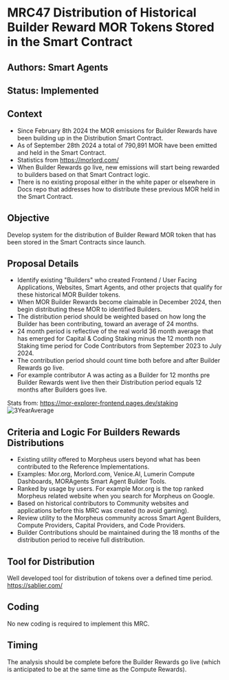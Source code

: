 # MRC47 Distribution of Historical Builder Reward MOR Tokens Stored in the Smart Contract
## Authors: Smart Agents
## Status: Implemented

## Context
- Since February 8th 2024 the MOR emissions for Builder Rewards have been building up in the Distribution Smart Contract.
- As of September 28th 2024 a total of 790,891 MOR have been emitted and held in the Smart Contract.
- Statistics from https://morlord.com/ 
- When Builder Rewards go live, new emissions will start being rewarded to builders based on that Smart Contract logic.
- There is no existing proposal either in the white paper or elsewhere in Docs repo that addresses how to distribute these previous MOR held in the Smart Contract.

## Objective
Develop system for the distribution of Builder Reward MOR token that has been stored in the Smart Contracts since launch.

## Proposal Details
- Identify existing "Builders" who created Frontend / User Facing Applications, Websites, Smart Agents, and other projects that qualify for these historical MOR Builder tokens.
- When MOR Builder Rewards become claimable in December 2024, then begin distributing these MOR to identified Builders.
- The distribution period should be weighted based on how long the Builder has been contributing, toward an average of 24 months.
- 24 month period is reflective of the real world 36 month average that has emerged for Capital & Coding Staking minus the 12 month non Staking time period for Code Contributors from September 2023 to July 2024.
- The contribution period should count time both before and after Builder Rewards go live.
- For example contributor A was acting as a Builder for 12 months pre Builder Rewards went live then their Distribution period equals 12 months after Builders goes live. 

Stats from: https://mor-explorer-frontend.pages.dev/staking
![3YearAverage](https://github.com/user-attachments/assets/59c0a399-d63b-4044-bf08-c6b49e8b763d)

## Criteria and Logic For Builders Rewards Distributions
- Existing utility offered to Morpheus users beyond what has been contributed to the Reference Implementations.
- Examples: Mor.org, Morlord.com, Venice.AI, Lumerin Compute Dashboards, MORAgents Smart Agent Builder Tools.
- Ranked by usage by users. For example Mor.org is the top ranked Morpheus related website when you search for Morpheus on Google.
- Based on historical contributors to Community websites and applications before this MRC was created (to avoid gaming).
- Review utility to the Morpheus community across Smart Agent Builders, Compute Providers, Capital Providers, and Code Providers.
- Builder Contributions should be maintained during the 18 months of the distribution period to receive full distribution.

## Tool for Distribution
Well developed tool for distribution of tokens over a defined time period.
https://sablier.com/

## Coding
No new coding is required to implement this MRC. 

## Timing
The analysis should be complete before the Builder Rewards go live (which is anticipated to be at the same time as the Compute Rewards).
